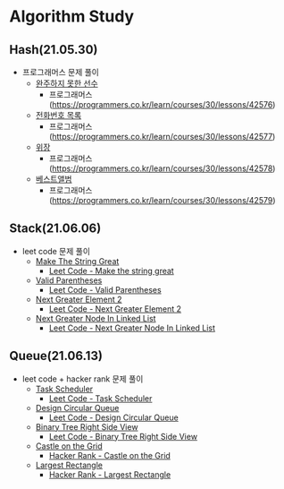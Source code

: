 # Algorithm Study
## Hash(21.05.30)
- 프로그래머스 문제 풀이
  - [완주하지 못한 선수](https://github.com/thkim0118/Algorithm-Study/blob/main/intellij/Algorithm/src/thkim/hash/HashMapLevel1.java)
    - 프로그래머스(https://programmers.co.kr/learn/courses/30/lessons/42576)
  - [전화번호 목록](https://github.com/thkim0118/Algorithm-Study/blob/main/intellij/Algorithm/src/thkim/hash/HashMapLevel2.java)
    - 프로그래머스(https://programmers.co.kr/learn/courses/30/lessons/42577)
  - [위장](https://github.com/thkim0118/Algorithm-Study/blob/main/intellij/Algorithm/src/thkim/hash/HashLevel2Clothes.kt)
    - 프로그래머스(https://programmers.co.kr/learn/courses/30/lessons/42578)
  - [베스트앨범](https://programmers.co.kr/learn/courses/30/lessons/42579)
    - 프로그래머스(https://programmers.co.kr/learn/courses/30/lessons/42579)

## Stack(21.06.06)
  - leet code 문제 풀이
    - [Make The String Great](https://github.com/thkim0118/Algorithm-Study/blob/main/intellij/Algorithm/out/production/Algorithm/thkim/stack/great/MakeTheStringGreat.class)
      - [Leet Code - Make the string great](https://leetcode.com/problems/make-the-string-great/)
    - [Valid Parentheses](https://github.com/thkim0118/Algorithm-Study/blob/main/intellij/Algorithm/out/production/Algorithm/thkim/stack/parenthesis/ValidParentheses.class)
      - [Leet Code - Valid Parentheses](https://leetcode.com/problems/valid-parentheses/)
    - [Next Greater Element 2](https://github.com/thkim0118/Algorithm-Study/blob/main/intellij/Algorithm/out/production/Algorithm/thkim/stack/element/NextGreaterElement2.class)
      - [Leet Code - Next Greater Element 2](https://leetcode.com/problems/next-greater-element-ii/)
    - [Next Greater Node In Linked List](https://github.com/thkim0118/Algorithm-Study/tree/main/intellij/Algorithm/out/production/Algorithm/thkim/stack/node)
      - [Leet Code - Next Greater Node In Linked List](https://leetcode.com/problems/next-greater-node-in-linked-list/)
  
## Queue(21.06.13)
  - leet code + hacker rank 문제 풀이
    - [Task Scheduler]()
      - [Leet Code - Task Scheduler](https://leetcode.com/problems/task-scheduler/)
    - [Design Circular Queue]()
      - [Leet Code - Design Circular Queue](https://leetcode.com/problems/design-circular-queue/)
    - [Binary Tree Right Side View]()
      - [Leet Code - Binary Tree Right Side View](https://leetcode.com/problems/binary-tree-right-side-view/)
    - [Castle on the Grid]()
      - [Hacker Rank - Castle on the Grid](https://www.hackerrank.com/challenges/castle-on-the-grid/problem?h_l=interview&playlist_slugs%5B%5D%5B%5D=interview-preparation-kit&playlist_slugs%5B%5D%5B%5D=stacks-queues)
    - [Largest Rectangle]()
      - [Hacker Rank - Largest Rectangle](https://www.hackerrank.com/challenges/largest-rectangle/problem?h_l=interview&playlist_slugs%5B%5D%5B%5D=interview-preparation-kit&playlist_slugs%5B%5D%5B%5D=stacks-queues)
